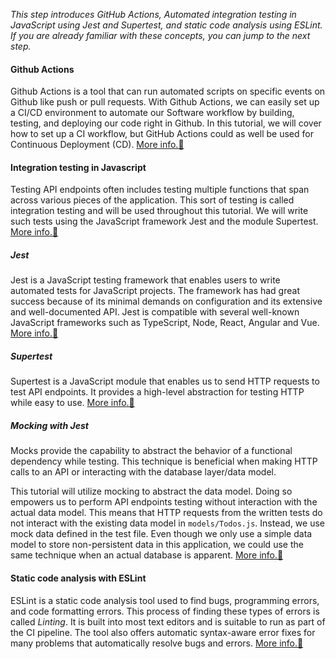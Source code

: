 *This step introduces GitHub Actions, Automated integration testing in JavaScript using Jest and Supertest, and static code analysis using ESLint. If you are already familiar with these concepts, you can jump to the next step.*

#### Github Actions

Github Actions is a tool that can run automated scripts on specific events on Github like push or pull requests. With Github Actions, we can easily set up a CI/CD environment to automate our Software workflow by building, testing, and deploying our code right in Github. In this tutorial, we will cover how to set up a CI workflow, but GitHub Actions could as well be used for Continuous Deployment (CD). [More info.💬](https://docs.github.com/en/actions)

#### Integration testing in Javascript

Testing API endpoints often includes testing multiple functions that span across various pieces of the application. This sort of testing is called integration testing and will be used throughout this tutorial. We will write such tests using the JavaScript framework Jest and the module Supertest. [More info.💬](https://en.wikipedia.org/wiki/Integration_testing)

##### Jest

Jest is a JavaScript testing framework that enables users to write automated tests for JavaScript projects. The framework has had great success because of its minimal demands on configuration and its extensive and well-documented API. Jest is compatible with several well-known JavaScript frameworks such as TypeScript, Node, React, Angular and Vue. [More info.💬](https://jestjs.io//)

##### Supertest

Supertest is a JavaScript module that enables us to send HTTP requests to test API endpoints. It provides a high-level abstraction for testing HTTP while easy to use. [More info.💬](https://www.npmjs.com/package/supertest)

##### Mocking with Jest

Mocks provide the capability to abstract the behavior of a functional dependency while testing. This technique is beneficial when making HTTP calls to an API or interacting with the database layer/data model. 

This tutorial will utilize mocking to abstract the data model. Doing so empowers us to perform API endpoints testing without interaction with the actual data model. This means that HTTP requests from the written tests do not interact with the existing data model in `models/Todos.js`. Instead, we use mock data defined in the test file. Even though we only use a simple data model to store non-persistent data in this application, we could use the same technique when an actual database is apparent. [More info.💬](https://jestjs.io/docs/mock-function-api)

#### Static code analysis with ESLint

ESLint is a static code analysis tool used to find bugs, programming errors, and code formatting errors. This process of finding these types of errors is called *Linting*. It is built into most text editors and is suitable to run as part of the CI pipeline. The tool also offers automatic syntax-aware error fixes for many problems that automatically resolve bugs and errors. [More info.💬](https://eslint.org/)